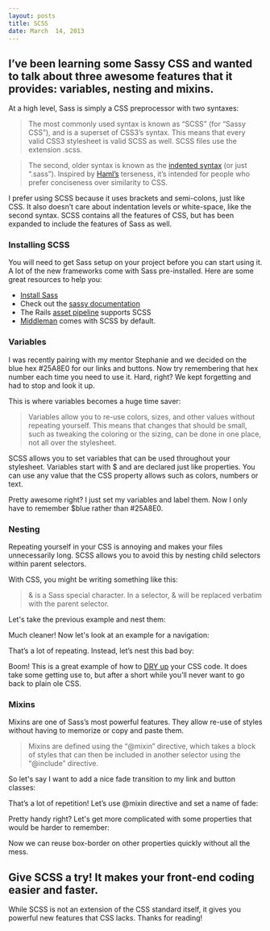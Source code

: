 ```yaml
---
layout: posts
title: SCSS
date: March  14, 2013
---
```


<h2>I’ve been learning some Sassy CSS and wanted to talk about three awesome features that it provides: variables, nesting and mixins.</h2>

<p>
  At a high level, Sass is simply a CSS preprocessor with two syntaxes:
</p>

<blockquote>
<p>The most commonly used syntax is known as “SCSS” (for “Sassy CSS”), and is a superset of CSS3’s syntax. This means that every valid CSS3 stylesheet is valid SCSS as well. SCSS files use the extension .scss.</p>
</blockquote>

<blockquote>
<p>
The second, older syntax is known as the <a href="http://sass-lang.com/docs/yardoc/file.INDENTED_SYNTAX.html" target="_blank"> indented syntax</a> (or just “.sass”). Inspired by <a href="http://haml.info/" target="_blank">Haml’s</a> terseness, it’s intended for people who prefer conciseness over similarity to CSS.
</p>
</blockquote>

<p>
I prefer using SCSS because it uses brackets and semi-colons, just like CSS. It also doesn’t care about indentation levels or white-space, like the second syntax. SCSS contains all the features of CSS, but has been expanded to include the features of Sass as well.
</p>

<h3>Installing SCSS</h3>
<p>
You will need to get Sass setup on your project before you can start using it. A lot of the new frameworks come with Sass pre-installed. Here are some great resources to help you:
</p>

<ul>
  <li><a href="http://sass-lang.com/download.html" target="_blank">Install Sass</a></li>
  <li>Check out the <a href="http://sass-lang.com/">sassy documentation</a></li>
  <li>The Rails <a href="http://guides.rubyonrails.org/asset_pipeline.html">asset pipeline</a> supports SCSS</li>
  <li><a href="http://middlemanapp.com/" target="_blank">Middleman</a> comes with SCSS by default.</li>
</ul>

<h3>Variables</h3>

<p>
I was recently pairing with my mentor Stephanie and we decided on the blue hex #25A8E0 for our links and buttons. Now try remembering that hex number each time you need to use it. Hard, right? We kept forgetting and had to stop and look it up.
</p>

<p>
This is where variables becomes a huge time saver:
</p>

<blockquote>
<p>
Variables allow you to re-use colors, sizes, and other values without repeating yourself. This means that changes that should be small, such as tweaking the coloring or the sizing, can be done in one place, not all over the stylesheet.
</p>
</blockquote>

<p>
SCSS allows you to set variables that can be used throughout your stylesheet. Variables start with $ and are declared just like properties. You can use any value that the CSS property allows such as colors, numbers or text.
</p>

<script src="https://gist.github.com/aekaplan/3b4f85f8e2702beae02f.js"> </script>

<p>
Pretty awesome right? I just set my variables and label them. Now I only have to remember $blue rather than #25A8E0.
</p>

<h3>Nesting</h3>

<p>
Repeating yourself in your CSS is annoying and makes your files unnecessarily long. SCSS allows you to avoid this by nesting child selectors within parent selectors.
</p>

<p>With CSS, you might be writing something like this:</p>
<script src="https://gist.github.com/aekaplan/bda0d4a3a13010d47348.js"> </script>

<blockquote>
<p>&amp; is a Sass special character. In a selector, &amp; will be replaced verbatim with the parent selector.</p>
</blockquote>

<p>
Let's take the previous example and nest them:
</p>

<script src="https://gist.github.com/aekaplan/40517eb78456c82dd0f3.js"> </script>

<p>
Much cleaner! Now let's look at an example for a navigation:
</p>

<script src="https://gist.github.com/aekaplan/7f752f6b4634dfce0592.js"> </script>

<p>
That’s a lot of repeating. Instead, let’s nest this bad boy:
</p>

<script src="https://gist.github.com/aekaplan/0507587eb3a9b40693ac.js"> </script>

<p>
Boom! This is a great example of how to <a href="http://en.wikipedia.org/wiki/Don't_repeat_yourself" target="_blank">DRY up</a> your CSS code. It does take some getting use to, but after a short while you’ll never want to go back to plain ole CSS.
</p>

<h3>Mixins</h3>

<p>
Mixins are one of Sass’s most powerful features. They allow re-use of styles without having to memorize or copy and paste them.
</p>

<blockquote>
  <p>
  Mixins are defined using the “@mixin” directive, which takes a block of styles that can then be included in another selector using the “@include” directive.
  </p>
</blockquote>

<p>
So let's say I want to add a nice fade transition to my link and button classes:
</p>

<script src="https://gist.github.com/aekaplan/c0b66222424af6b1c0d9.js"> </script>

<p>
That’s a lot of repetition! Let’s use @mixin directive and set a name of fade:
</p>

<script src="https://gist.github.com/aekaplan/2c7f314ff56abd923d95.js"> </script>

<p>
Pretty handy right? Let's get more complicated with some properties that would be harder to remember:
</p>

<script src="https://gist.github.com/aekaplan/a58c4838a609b5eff1bb.js"> </script>

<p>
Now we can reuse box-border on other properties quickly without all the mess.
</p>

<h2>Give SCSS a try! It makes your front-end coding easier and faster.</h2>

<p>While SCSS is not an extension of the CSS standard itself, it gives you powerful new features that CSS lacks. Thanks for reading!</p>

